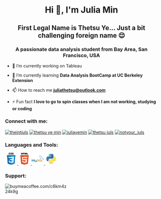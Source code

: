 <h1 align="center">Hi 👋, I'm Julia Min</h1>
<h2 align="center">First Legal Name is Thetsu Ye... Just a bit challenging foreign name 😌 </h2>
<h3 align="center">A passionate data analysis student from Bay Area, San Francisco, USA</h3>

- 🔭 I’m currently working on Tableau

- 🌱 I’m currently learning **Data Analysis BootCamp at UC Berkeley Extension**

- 📫 How to reach me **juliathetsu@outlook.com**

- ⚡ Fun fact **I love to go to spin classes when I am not working, studying or coding**

<h3 align="left">Connect with me:</h3>
<p align="left">
<a href="https://twitter.com/theintjuls" target="blank"><img align="center" src="https://raw.githubusercontent.com/rahuldkjain/github-profile-readme-generator/master/src/images/icons/Social/twitter.svg" alt="theintjuls" height="30" width="40" /></a>
<a href="https://linkedin.com/in/thetsu ye min" target="blank"><img align="center" src="https://raw.githubusercontent.com/rahuldkjain/github-profile-readme-generator/master/src/images/icons/Social/linked-in-alt.svg" alt="thetsu ye min" height="30" width="40" /></a>
<a href="https://stackoverflow.com/users/juliayemin" target="blank"><img align="center" src="https://raw.githubusercontent.com/rahuldkjain/github-profile-readme-generator/master/src/images/icons/Social/stack-overflow.svg" alt="juliayemin" height="30" width="40" /></a>
<a href="https://fb.com/thetsu juls" target="blank"><img align="center" src="https://raw.githubusercontent.com/rahuldkjain/github-profile-readme-generator/master/src/images/icons/Social/facebook.svg" alt="thetsu juls" height="30" width="40" /></a>
<a href="https://instagram.com/notyour_juls" target="blank"><img align="center" src="https://raw.githubusercontent.com/rahuldkjain/github-profile-readme-generator/master/src/images/icons/Social/instagram.svg" alt="notyour_juls" height="30" width="40" /></a>
</p>

<h3 align="left">Languages and Tools:</h3>
<p align="left"> <a href="https://www.w3schools.com/css/" target="_blank" rel="noreferrer"> <img src="https://raw.githubusercontent.com/devicons/devicon/master/icons/css3/css3-original-wordmark.svg" alt="css3" width="40" height="40"/> </a> <a href="https://www.w3.org/html/" target="_blank" rel="noreferrer"> <img src="https://raw.githubusercontent.com/devicons/devicon/master/icons/html5/html5-original-wordmark.svg" alt="html5" width="40" height="40"/> </a> <a href="https://www.mysql.com/" target="_blank" rel="noreferrer"> <img src="https://raw.githubusercontent.com/devicons/devicon/master/icons/mysql/mysql-original-wordmark.svg" alt="mysql" width="40" height="40"/> </a> <a href="https://www.python.org" target="_blank" rel="noreferrer"> <img src="https://raw.githubusercontent.com/devicons/devicon/master/icons/python/python-original.svg" alt="python" width="40" height="40"/> </a> </p>

<h3 align="left">Support:</h3>
<p><a href="https://www.buymeacoffee.com/buymeacoffee.com/c6km4z24k9g"> <img align="left" src="https://cdn.buymeacoffee.com/buttons/v2/default-yellow.png" height="50" width="210" alt="buymeacoffee.com/c6km4z24k9g" /></a></p><br><br>
